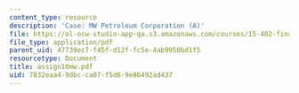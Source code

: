 ```yaml
---
content_type: resource
description: 'Case: MW Petroleum Corporation (A)'
file: https://ol-ocw-studio-app-qa.s3.amazonaws.com/courses/15-402-finance-theory-ii-spring-2003/7832eaa49dbcca07f5d69e86492ad437_assign10mw.pdf
file_type: application/pdf
parent_uid: 47739ec7-f45f-d12f-fc5e-4ab9950bd1f5
resourcetype: Document
title: assign10mw.pdf
uid: 7832eaa4-9dbc-ca07-f5d6-9e86492ad437
---
```

